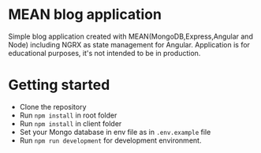 # MEAN blog application
Simple blog application created with MEAN(MongoDB,Express,Angular and Node) including NGRX as state management for Angular.
Application is for educational purposes, it's not intended to be in production.

Getting started 
====

* Clone the repository
* Run `npm install` in root folder
* Run `npm install` in client folder
* Set your Mongo database in env file as in `.env.example` file
* Run `npm run development` for development environment.
